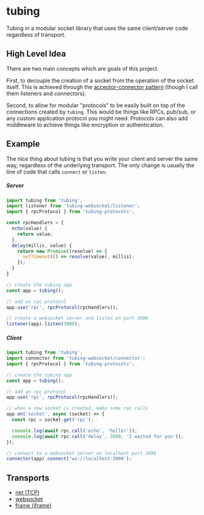 # tubing

Tubing in a modular socket library that uses the same client/server code regardless of transport.

## High Level Idea

There are two main concepts which are goals of this project.

First, to decouple the creation of a socket from the operation of the socket itself. This
is achieved through the [acceptor-connector pattern](http://www.cs.wustl.edu/~schmidt/PDF/Acc-Con.pdf)
(though I call them listeners and connectors).

Second, to allow for modular "protocols" to be easily built on top of the connections
created by `tubing`. This would be things like RPCs, pub/sub, or any custom application
protocol you might need. Protocols can also add middleware to achieve things like
encryption or authentication.

## Example

The nice thing about tubing is that you write your client and server the same way, regardless
of the underlying transport. The only change is usually the line of code that calls
`connect` or `listen`.

##### Server
```javascript
import tubing from 'tubing';
import listener from 'tubing-websocket/listener';
import { rpcProtocol } from 'tubing-protocols';

const rpcHandlers = {
  echo(value) {
    return value;
  },
  delay(millis, value) {
    return new Promise((resolve) => {
      setTimeout(() => resolve(value), millis);
    });
  }
}

// create the tubing app
const app = tubing();

// add an rpc protocol
app.use('rpc', rpcProtocol(rpcHandlers));

// create a websocket server and listen on port 3000
listener(app).listen(3000);
```

##### Client
```javascript
import tubing from 'tubing';
import connector from 'tubing-websocket/connector';
import { rpcProtocol } from 'tubing-protocols';

// create the tubing app
const app = tubing();

// add an rpc protocol
app.use('rpc', rpcProtocol(rpcHandlers));

// when a new socket is created, make some rpc calls
app.on('socket', async (socket) => {
  const rpc = socket.get('rpc');

  console.log(await rpc.call('echo', 'hello!'));
  console.log(await rpc.call('delay', 2000, 'I waited for you'));
});

// connect to a websocket server on localhost port 3000
connector(app).connect('ws://localhost:3000');
```

## Transports

- [net (TCP)](https://github.com/mattinsler/tubing/tree/master/packages/tubing-net)
- [websocket](https://github.com/mattinsler/tubing/tree/master/packages/tubing-websocket)
- [frame (iframe)](https://github.com/mattinsler/tubing/tree/master/packages/tubing-frame)
